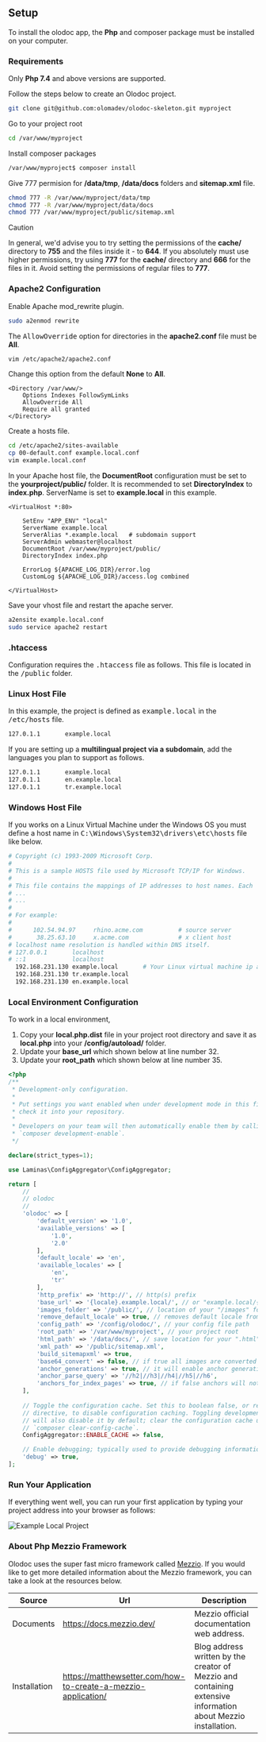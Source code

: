
## Setup

To install the olodoc app, the <b>Php</b> and composer package must be installed on your computer.

### Requirements

Only <b>Php 7.4</b> and above versions are supported.

Follow the steps below to create an Olodoc project.

```bash [no-line-numbers] [command-line] data-user="root" data-host="localhost"
git clone git@github.com:olomadev/olodoc-skeleton.git myproject
```

Go to your project root

```bash [no-line-numbers] [command-line] data-user="root" data-host="localhost"
cd /var/www/myproject
```

Install composer packages

```bash [no-line-numbers] [command-line] data-user="root" data-host="localhost"
/var/www/myproject$ composer install
```

Give 777 permision for <b>/data/tmp</b>, <b>/data/docs</b> folders and <b>sitemap.xml</b> file.

```sh
chmod 777 -R /var/www/myproject/data/tmp
chmod 777 -R /var/www/myproject/data/docs
chmod 777 /var/www/myproject/public/sitemap.xml
```

> [!CAUTION]
> In general, we'd advise you to try setting the permissions of the <b>cache/</b> directory to <b>755</b> and the files inside it - to <b>644</b>. If you absolutely must use higher permissions, try using <b>777</b> for the <b>cache/</b> directory and <b>666</b> for the files in it. Avoid setting the permissions of regular files to <b>777</b>.


### Apache2 Configuration

Enable Apache mod_rewrite plugin.

```bash [no-line-numbers]
sudo a2enmod rewrite
```

The <kbd>AllowOverride</kbd> option for directories in the <b>apache2.conf</b> file must be <b>All</b>.

```bash [no-line-numbers]
vim /etc/apache2/apache2.conf
```

Change this option from the default <b>None</b> to <b>All</b>.

```apacheconf [line-numbers] data-line="3"
<Directory /var/www/>
    Options Indexes FollowSymLinks
    AllowOverride All
    Require all granted
</Directory>
```

Create a hosts file.

```bash [no-line-numbers] [command-line] data-user="root" data-host="localhost"
cd /etc/apache2/sites-available
cp 00-default.conf example.local.conf
vim example.local.conf
```
In your Apache host file, the <b>DocumentRoot</b> configuration must be set to the <b>yourproject/public/</b> folder. It is recommended to set <b>DirectoryIndex</b> to <b>index.php</b>. ServerName is set to <b>example.local</b> in this example.

```apacheconf
<VirtualHost *:80>

    SetEnv "APP_ENV" "local"
    ServerName example.local
    ServerAlias *.example.local   # subdomain support
    ServerAdmin webmaster@localhost
    DocumentRoot /var/www/myproject/public/
    DirectoryIndex index.php

    ErrorLog ${APACHE_LOG_DIR}/error.log
    CustomLog ${APACHE_LOG_DIR}/access.log combined

</VirtualHost>
```

Save your vhost file and restart the apache server.

```bash [no-line-numbers] [command-line] data-user="root" data-host="localhost"
a2ensite example.local.conf
sudo service apache2 restart
```

### .htaccess

Configuration requires the <kbd>.htaccess</kbd> file as follows. This file is located in the <kbd>/public</kbd> folder.

### Linux Host File

In this example, the project is defined as <kbd>example.local</kbd> in the <kbd>/etc/hosts</kbd> file.

```bash [no-line-numbers]
127.0.1.1       example.local
```

If you are setting up a <b>multilingual project via a subdomain</b>, add the languages you plan to support as follows.

```bash [no-line-numbers]
127.0.1.1       example.local
127.0.1.1       en.example.local
127.0.1.1       tr.example.local
```

### Windows Host File

If you works on a Linux Virtual Machine under the Windows OS you must define a host name in <kbd>C:\Windows\System32\drivers\etc\hosts</kbd> file like below.

```sh
# Copyright (c) 1993-2009 Microsoft Corp.
#
# This is a sample HOSTS file used by Microsoft TCP/IP for Windows.
#
# This file contains the mappings of IP addresses to host names. Each
# ...
# ...
#
# For example:
#
#      102.54.94.97     rhino.acme.com          # source server
#       38.25.63.10     x.acme.com              # x client host
# localhost name resolution is handled within DNS itself.
# 127.0.0.1       localhost
# ::1             localhost
  192.168.231.130 example.local       # Your Linux virtual machine ip address
  192.168.231.130 tr.example.local
  192.168.231.130 en.example.local
```

### Local Environment Configuration

To work in a local environment, 

1. Copy your <b>local.php.dist</b> file in your project root directory and save it as <b>local.php</b> into your <b>/config/autoload/</b> folder.
2. Update your <b>base_url</b> which shown below at line number 32.
3. Update your <b>root_path</b> which shown below at line number 35.


```php [line-numbers] data-line="32,36"
<?php
/**
 * Development-only configuration.
 *
 * Put settings you want enabled when under development mode in this file, and
 * check it into your repository.
 *
 * Developers on your team will then automatically enable them by calling on
 * `composer development-enable`.
 */

declare(strict_types=1);

use Laminas\ConfigAggregator\ConfigAggregator;

return [
    //
    // olodoc
    // 
    'olodoc' => [
        'default_version' => '1.0',
        'available_versions' => [
            '1.0',
            '2.0'
        ],
        'default_locale' => 'en',
        'available_locales' => [
            'en',
            'tr'
        ],
        'http_prefix' => 'http://', // http(s) prefix
        'base_url' => '{locale}.example.local/', // or "example.local/{locale}"
        'images_folder' => '/public/', // location of your "/images" folder
        'remove_default_locale' => true, // removes default locale from base url: "en.example.local" => "example.local"
        'config_path' => '/config/olodoc/', // your config file path 
        'root_path' => '/var/www/myproject', // your project root 
        'html_path' => '/data/docs/', // save location for your ".html" document files
        'xml_path' => '/public/sitemap.xml',
        'build_sitemapxml' => true,
        'base64_convert' => false, // if true all images are converted to base64 encoded strings
        'anchor_generations' => true, // it will enable anchor generations for all routes
        'anchor_parse_query' => '//h2|//h3|//h4|//h5|//h6',
        'anchors_for_index_pages' => true, // if false anchors will not be created in index.html routes
    ],
    
    // Toggle the configuration cache. Set this to boolean false, or remove the
    // directive, to disable configuration caching. Toggling development mode
    // will also disable it by default; clear the configuration cache using
    // `composer clear-config-cache`.
    ConfigAggregator::ENABLE_CACHE => false,

    // Enable debugging; typically used to provide debugging information within templates.
    'debug' => true,
];
```

### Run Your Application

If everything went well, you can run your first application by typing your project address into your browser as follows:

![Example Local Project](/images/example-local.png)


### About Php Mezzio Framework

Olodoc uses the super fast micro framework called <a href="https://docs.mezzio.dev/mezzio/" target="_blank">Mezzio</a>. If you would like to get more detailed information about the Mezzio framework, you can take a look at the resources below.

<table class="table table-bordered">
  <thead class="table-light">
    <tr>
        <th>Source</th>
        <th>Url</th>
        <th>Description</th>
    </tr>
  </thead>
  <tbody>
    <tr>
        <td>Documents</td>
        <td><a href="https://docs.mezzio.dev/" target="_blank">https://docs.mezzio.dev/</a></td>
        <td>Mezzio official documentation web address.</td>
    </tr>
    <tr>
        <td>Installation</td>
        <td><a href="https://matthewsetter.com/how-to-create-a-mezzio-application/" target="_blank">https://matthewsetter.com/how-to-create-a-mezzio-application/</a></td>
        <td>Blog address written by the creator of Mezzio and containing extensive information about Mezzio installation.</td>
    </tr>
  </tbody>
</table>

